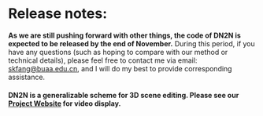 # Release notes:
**As we are still pushing forward with other things, the code of DN2N is expected to be released by the end of November.** 
During this period, if you have any questions (such as hoping to compare with our method or technical details), please feel free to contact me via email: skfang@buaa.edu.cn, and I will do my best to provide corresponding assistance.


#### DN2N is a generalizable scheme for 3D scene editing. Please see our [Project Website](http://sk-fun.fun/DN2N/) for video display.


